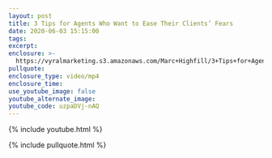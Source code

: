 ```yaml
---
layout: post
title: 3 Tips for Agents Who Want to Ease Their Clients’ Fears
date: 2020-06-03 15:15:00
tags:
excerpt:
enclosure: >-
  https://vyralmarketing.s3.amazonaws.com/Marc+Highfill/3+Tips+for+Agents+Who+Want+to+Ease+Their+Clients%E2%80%99+Fears.mp4
pullquote:
enclosure_type: video/mp4
enclosure_time:
use_youtube_image: false
youtube_alternate_image:
youtube_code: uzpaDVj-nAQ
---
```


{% include youtube.html %}

{% include pullquote.html %}

&nbsp;
